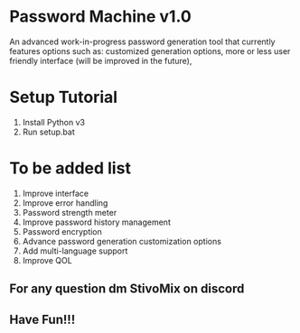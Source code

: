 # Password Machine v1.0
An advanced work-in-progress password generation tool that currently features options such as: customized generation options, more or less user friendly interface (will be improved in the future),

# Setup Tutorial
1. Install Python v3
2. Run setup.bat

# To be added list
1. Improve interface
2. Improve error handling
3. Password strength meter
4. Improve password history management
5. Password encryption
6. Advance password generation customization options
7. Add multi-language support
8. Improve QOL

## For any question dm StivoMix on discord
## **Have Fun!!!**
